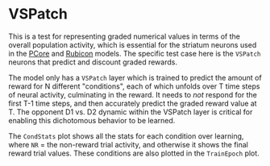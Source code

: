 # VSPatch

This is a test for representing graded numerical values in terms of the overall population activity, which is essential for the striatum neurons used in the [PCore](../../PCoreBG.md) and [Rubicon](../../Rubicon.md) models.  The specific test case here is the `VSPatch` neurons that predict and discount graded rewards.

The model only has a `VSPatch` layer which is trained to predict the amount of reward for N different "conditions", each of which unfolds over T time steps of neural activity, culminating in the reward.  It needs to _not_ respond for the first T-1 time steps, and then accurately predict the graded reward value at T.  The opponent D1 vs. D2 dynamic within the VSPatch layer is critical for enabling this dichotomous behavior to be learned.

The `CondStats` plot shows all the stats for each condition over learning, where `NR` = the non-reward trial activity, and otherwise it shows the final reward trial values.  These conditions are also plotted in the `TrainEpoch` plot.



